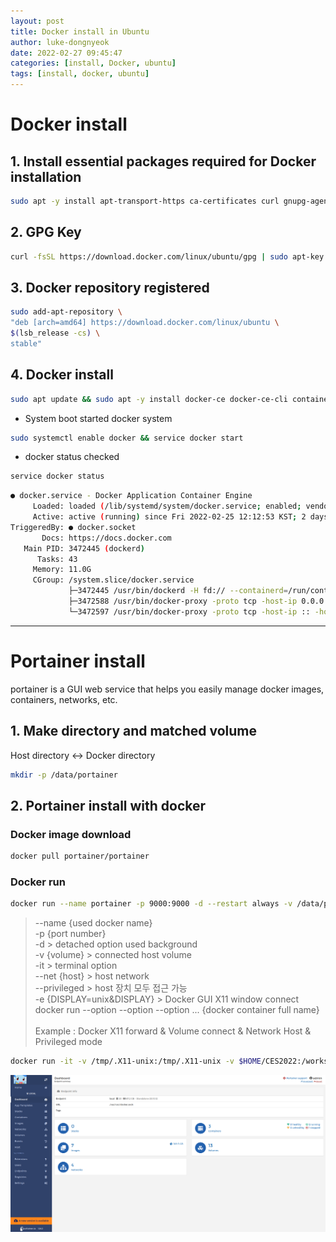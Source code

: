 ```yaml
---
layout: post
title: Docker install in Ubuntu 
author: luke-dongnyeok
date: 2022-02-27 09:45:47
categories: [install, Docker, ubuntu]
tags: [install, docker, ubuntu]
---
```


# Docker install

## 1. Install essential packages required for Docker installation

```bash
sudo apt -y install apt-transport-https ca-certificates curl gnupg-agent software-properties-common

```

## 2. GPG Key
```bash
curl -fsSL https://download.docker.com/linux/ubuntu/gpg | sudo apt-key add -
```

## 3. Docker repository registered
```bash
sudo add-apt-repository \
"deb [arch=amd64] https://download.docker.com/linux/ubuntu \
$(lsb_release -cs) \
stable"
```

## 4. Docker install
```bash
sudo apt update && sudo apt -y install docker-ce docker-ce-cli containerd.io
```

* System boot started docker system
```bash
sudo systemctl enable docker && service docker start
```
* docker status checked
```bash
service docker status
```
```bash
● docker.service - Docker Application Container Engine
     Loaded: loaded (/lib/systemd/system/docker.service; enabled; vendor preset: enabled)
     Active: active (running) since Fri 2022-02-25 12:12:53 KST; 2 days ago
TriggeredBy: ● docker.socket
       Docs: https://docs.docker.com
   Main PID: 3472445 (dockerd)
      Tasks: 43
     Memory: 11.0G
     CGroup: /system.slice/docker.service
             ├─3472445 /usr/bin/dockerd -H fd:// --containerd=/run/containerd/containerd.sock
             ├─3472588 /usr/bin/docker-proxy -proto tcp -host-ip 0.0.0.0 -host-port 9000 -container-ip 172.17.0.2 -container-port 9000
             └─3472597 /usr/bin/docker-proxy -proto tcp -host-ip :: -host-port 9000 -container-ip 172.17.0.2 -container-port 9000
```
---
# Portainer install
portainer is a GUI web service that helps you easily manage docker images, containers, networks, etc.

## 1. Make directory and matched volume
Host directory <-> Docker directory
```bash 
mkdir -p /data/portainer
```

## 2. Portainer install with docker
### Docker image download
```bash
docker pull portainer/portainer
```
### Docker run
```bash
docker run --name portainer -p 9000:9000 -d --restart always -v /data/portainer:/data -v /var/run/docker.sock:/var/run/docker.sock portainer/portainer
```
> --name {used docker name}<br>
> -p {port number}<br>
> -d > detached option used background<br>
> -v {volume} > connected host volume<br>
> -it > terminal option<br>
> --net {host} > host network<br>
> --privileged > host 장치 모두 접근 가능<br>
> -e {DISPLAY=unix&DISPLAY} > Docker GUI X11 window connect<br>
> docker run --option --option --option ... {docker container full name}<br><br>
> Example : Docker X11 forward & Volume connect & Network Host & Privileged mode 
```bash
docker run -it -v /tmp/.X11-unix:/tmp/.X11-unix -v $HOME/CES2022:/workspace --net host --privileged -e DISPLAY=unix$DISPLAY --name host_ces2022 cuda-ros-ubuntu18.04-opencv440/ces2022:latest
```
![untitled](/assets/img/post/docker-install/untitled.png)